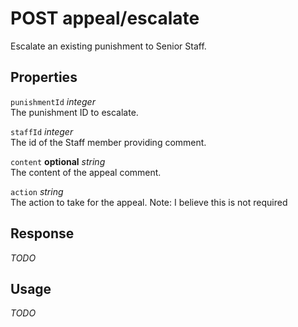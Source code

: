 # <span class="badge badge-light">POST</span> <span class="badge badge-light">appeal/escalate</span>


Escalate an existing punishment to Senior Staff.

## Properties

`punishmentId` *integer*  
The punishment ID to escalate.

`staffId` *integer*  
The id of the Staff member providing comment.

`content` **optional** *string*  
The content of the appeal comment.

`action` *string*  
The action to take for the appeal. Note: I believe this is not required


## Response

*TODO*

## Usage

*TODO*

